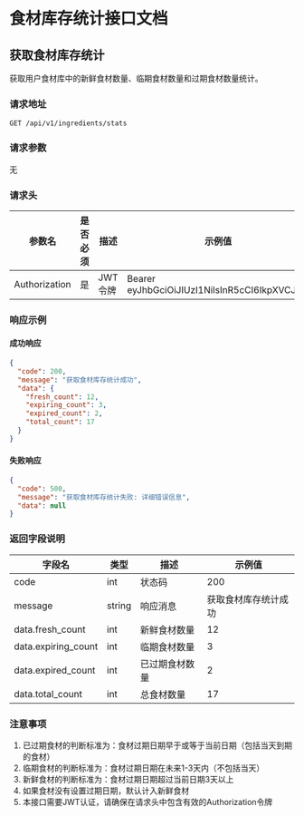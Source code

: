 # 食材库存统计接口文档

## 获取食材库存统计

获取用户食材库中的新鲜食材数量、临期食材数量和过期食材数量统计。

### 请求地址

```
GET /api/v1/ingredients/stats
```

### 请求参数

无

### 请求头

| 参数名 | 是否必须 | 描述 | 示例值 |
|-------|---------|------|-------|
| Authorization | 是 | JWT令牌 | Bearer eyJhbGciOiJIUzI1NiIsInR5cCI6IkpXVCJ9... |

### 响应示例

#### 成功响应

```json
{
  "code": 200,
  "message": "获取食材库存统计成功",
  "data": {
    "fresh_count": 12,
    "expiring_count": 3,
    "expired_count": 2,
    "total_count": 17
  }
}
```

#### 失败响应

```json
{
  "code": 500,
  "message": "获取食材库存统计失败: 详细错误信息",
  "data": null
}
```

### 返回字段说明

| 字段名 | 类型 | 描述 | 示例值 |
|-------|------|------|-------|
| code | int | 状态码 | 200 |
| message | string | 响应消息 | 获取食材库存统计成功 |
| data.fresh_count | int | 新鲜食材数量 | 12 |
| data.expiring_count | int | 临期食材数量 | 3 |
| data.expired_count | int | 已过期食材数量 | 2 |
| data.total_count | int | 总食材数量 | 17 |

### 注意事项

1. 已过期食材的判断标准为：食材过期日期早于或等于当前日期（包括当天到期的食材）
2. 临期食材的判断标准为：食材过期日期在未来1-3天内（不包括当天）
3. 新鲜食材的判断标准为：食材过期日期超过当前日期3天以上
4. 如果食材没有设置过期日期，默认计入新鲜食材
5. 本接口需要JWT认证，请确保在请求头中包含有效的Authorization令牌 